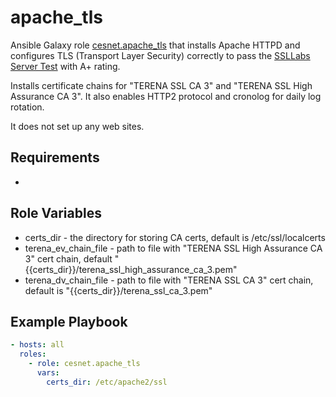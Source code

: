 apache_tls
======================

Ansible Galaxy role [cesnet.apache_tls](https://galaxy.ansible.com/cesnet/apache_tls) that installs Apache HTTPD
and configures TLS (Transport Layer Security) correctly to pass the [SSLLabs Server Test](https://www.ssllabs.com/ssltest/index.html)
with A+ rating. 

Installs certificate chains for "TERENA SSL CA 3" and "TERENA SSL High Assurance CA 3". 
It also enables HTTP2 protocol and cronolog for daily log rotation.

It does not set up any web sites.

Requirements
------------

-

Role Variables
--------------

- certs_dir - the directory for storing CA certs, default is /etc/ssl/localcerts 
- terena_ev_chain_file - path to file with "TERENA SSL High Assurance CA 3" cert chain, default "{{certs_dir}}/terena_ssl_high_assurance_ca_3.pem"
- terena_dv_chain_file - path to file with "TERENA SSL CA 3" cert chain, default is "{{certs_dir}}/terena_ssl_ca_3.pem"

Example Playbook
----------------
```yaml
- hosts: all
  roles:
    - role: cesnet.apache_tls
      vars:
        certs_dir: /etc/apache2/ssl
```